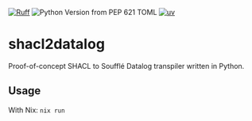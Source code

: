 [![Ruff](https://github.com/poppy-io/shacl2datalog/actions/workflows/ruff.yml/badge.svg)](https://github.com/poppy-io/shacl2datalog/actions/workflows/ruff.yml)
![Python Version from PEP 621 TOML](https://img.shields.io/python/required-version-toml?tomlFilePath=https%3A%2F%2Fraw.githubusercontent.com%2Fpoppy-io%2FSHACLog%2Frefs%2Fheads%2Fmain%2Fpyproject.toml)
[![uv](https://img.shields.io/endpoint?url=https://raw.githubusercontent.com/astral-sh/uv/main/assets/badge/v0.json)](https://github.com/astral-sh/uv)

# shacl2datalog
Proof-of-concept SHACL to Soufflé Datalog transpiler written in Python.

## Usage
With Nix:
```nix run```

